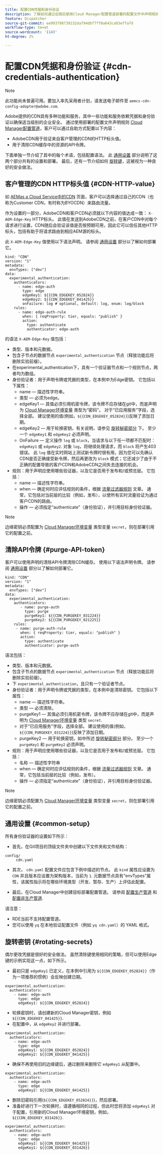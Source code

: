 ```yaml
---
title: 配置CDN凭据和身份验证
description: 了解如何通过在随后使用Cloud Manager配置管道部署的配置文件中声明规则来配置CDN凭据和身份验证。
feature: Dispatcher
source-git-commit: ee993798739232da794dbf7ff0a643ca93effa7d
workflow-type: tm+mt
source-wordcount: '1143'
ht-degree: 2%

---
```


# 配置CDN凭据和身份验证 {#cdn-credentials-authentication}

>[!NOTE]
>此功能尚未普遍可用。要加入率先采用者计划，请发送电子邮件至 `aemcs-cdn-config-adopter@adobe.com`.

Adobe提供的CDN具有多种功能和服务，其中一些功能和服务依赖凭据和身份验证以确保适当级别的企业安全。 通过使用部署的配置文件声明规则 [Cloud Manager配置管道](/help/implementing/cloud-manager/configuring-pipelines/introduction-ci-cd-pipelines.md#config-deployment-pipeline)，客户可以通过自助方式配置以下内容：

* AdobeCDN用于验证来自客户管理的CDN的HTTP标头值。
* 用于清除CDN缓存中的资源的API令牌。

下面单独一节介绍了其中的每个术语，包括配置语法。 此 [通用设置](#common-setup) 部分说明了这两个部分共有的设置和部署。 最后，还有一节介绍如何 [旋转键](#rotating-secrets)，这被视为一种良好的安全做法。

## 客户管理的CDN HTTP标头值 {#CDN-HTTP-value}

如 [AEMas a Cloud Service中的CDN](/help/implementing/dispatcher/cdn.md#point-to-point-CDN) 页面，客户可以选择通过自己的CDN（也称为Customer CDN，有时称为BYOCDN）来路由流量。

作为设置的一部分，AdobeCDN和客户CDN必须就以下内容的值达成一致： `X-AEM-Edge-Key` HTTP标头。 此值在发送到AdobeCDN之前，在客户CDN中对每个请求进行设置，CDN随后会验证该值是否按预期可用，因此它可以信任其他HTTP标头，包括有助于将请求路由到相应AEM源的标头。

此 `X-AEM-Edge-Key` 值使用以下语法声明。 请参阅 [通用设置](#common-setup) 部分以了解如何部署它。

```
kind: "CDN"
version: "1"
metadata:
  envTypes: ["dev"]
data:
  experimental_authentication:
    authenticators:
      - name: edge-auth
        type: edge
        edgeKey1: ${{CDN_EDGEKEY_052824}}
        edgeKey2: ${{CDN_EDGEKEY_041425}}
        onFailure: log # optional, default: log, enum: log/block
    rules:
      - name: edge-auth-rule
        when: { reqProperty: tier, equals: "publish" }
        action:
          type: authenticate
          authenticator: edge-auth
```

的语法 `X-AEM-Edge-Key` 值包括：

* 类型、版本和元数据。
* 包含子节点的数据节点 `experimental_authentication` 节点（释放功能后将删除实验前缀）。
* 在experimental_authentication下，具有一个验证器节点和一个规则节点，两者均为数组。
* 身份验证者：用于声明令牌或凭据的类型，在本例中为Edge密钥。 它包括以下属性：
   * name — 描述性字符串。
   * 类型 — 必须为edge。
   * edgeKey1 — 其值必须引用机密令牌，该令牌不应存储在git中，而是声明为 [Cloud Manager环境变量](/help/implementing/cloud-manager/environment-variables.md) 类型为“密码”。 对于“已应用服务”字段，选择全部。 建议使用的值(例如，`${{CDN_EDGEKEY_052824}}`)反映了添加日期。
   * edgeKey2 — 用于轮换密钥，有关说明，请参见 [旋转秘密部分](#rotating-secrets) 下。 至少一个 `edgeKey1` 和 `edgeKey2` 必须声明。
   * OnFailure — 定义操作 `log` 或 `block`，当请求与以下任一项都不匹配时： `edgeKey1` 或 `edgeKey2`. 对象 `log`，将继续处理请求，而 `block` 将产生403错误。 此 `log` 值在实时网站上测试新令牌时很有用，因为您可以先确认CDN是否正确接受新令牌，然后再更改为 `block` 模式；它还减少了由于不正确的配置导致的客户CDN和AdobeCDN之间失去连接的机会。
* 规则：用于声明应使用哪些验证器，以及它是否用于发布和/或预览层。  它包括：
   * name — 描述性字符串。
   * when — 确定何时应评估规则的条件，根据 [流量过滤器规则](/help/security/traffic-filter-rules-including-waf.md) 文章。 通常，它包括对当前层的比较（例如，发布），以使所有实时流量验证为通过客户CDN的路由。
   * 操作 — 必须指定“authenticate”（身份验证），并引用目标身份验证器。

>[!NOTE]
>边缘密钥必须配置为 [Cloud Manager环境变量](/help/implementing/cloud-manager/environment-variables.md) 类型变量 `secret`，则在部署引用它的配置之前。

## 清除API令牌 {#purge-API-token}

客户可以使用声明的清除API令牌清除CDN缓存。 使用以下语法声明令牌。  请参阅 [通用设置](#common-setup) 部分以了解如何部署它。

```
kind: "CDN"
version: "1"
metadata:
  envTypes: ["dev"]
data:
  experimental_authentication:
    authenticators:
       - name: purge-auth
         type: purge
         purgeKey1: ${{CDN_PURGEKEY_031224}}
         purgeKey2: ${{CDN_PURGEKEY_021225}}
    rules:
     - name: purge-auth-rule
       when: { reqProperty: tier, equals: "publish" }
       action:
         type: authenticate
         authenticator: purge-auth
```

语法包括：

* 类型、版本和元数据。
* 包含子节点的数据节点 `experimental_authentication` 节点（释放功能后将删除实验前缀）。
* 下 `experimental_authentication`，且只有一个验证者节点。
* 身份验证者：用于声明令牌或凭据的类型，在本例中是清除密钥。 它包括以下属性：
   * name — 描述性字符串。
   * 类型 — 必须清除。
   * purgeKey1 — 其值必须引用机密令牌，该令牌不应存储在git中，而是声明为 [Cloud Manager环境变量](/help/implementing/cloud-manager/environment-variables.md) 类型 `secret`.
   * 对于“已应用服务”字段，选择全部。 建议使用的值(例如， `${{CDN_PURGEKEY_031224}}`)反映了添加日期。
   * purgeKey2 — 用于轮换密钥，如中所述 [旋转秘密部分](#rotating-secrets) 部分。 至少一个 `purgeKey1` 和 `purgeKey2` 必须声明。
* 规则：用于声明应使用哪些验证器，以及它是否用于发布和/或预览层。  它包括：
   * 名称 — 描述性字符串
   * when — 确定何时应评估规则的条件，根据 [流量过滤器规则](/help/security/traffic-filter-rules-including-waf.md) 文章。 通常，它包括当前层的比较（例如，发布）。
   * 操作 — 必须指定“authenticate”（身份验证），并引用目标身份验证器。

>[!NOTE]
>边缘密钥必须配置为 [Cloud Manager环境变量](/help/implementing/cloud-manager/environment-variables.md) 类型变量 `secret`，则在部署引用它的配置之前。

## 通用设置 {#common-setup}

所有身份验证器的设置如下所示：

* 首先，在Git项目的顶级文件夹中创建以下文件夹和文件结构：

```
config/
     cdn.yaml
```

* 其次， `cdn.yaml` 配置文件应包含下例中描述的节点。 此 `kind` 属性应设置为 `CDN` 并且版本应设置为架构版本，当前为 `1`. 元数据节点具有“envTypes”属性，该属性指示将在哪些环境类型（开发、暂存、生产）上评估此配置。

* 最后，在Cloud Manager中创建目标部署配置管道。 请参阅 [配置生产管道](/help/implementing/cloud-manager/configuring-pipelines/configuring-production-pipelines.md) 和 [配置非生产管道](/help/implementing/cloud-manager/configuring-pipelines/configuring-non-production-pipelines.md).

请注意：

* RDE当前不支持配置管道。
* 您可以使用 `yq` 在本地验证配置文件（例如 `yq cdn.yaml`）的 YAML 格式。

## 旋转密钥 {#rotating-secrets}

偶尔更改凭据是很好的安全做法。 虽然清除键使用相同的策略，但可以使用Edge键的示例实现这一点，如下所示。

* 最初只是 `edgeKey1` 已定义，在本例中引用为 `${{CDN_EDGEKEY_052824}}`（作为一项推荐的惯例）会反映创建日期。

```
experimental_authentication:
  authenticators:
    - name: edge-auth
      type: edge
      edgeKey1: ${{CDN_EDGEKEY_052824}}
```

* 轮换密钥时，请创建新的Cloud Manager密钥，例如 `${{CDN_EDGEKEY_041425}}`.
* 在配置中，从 `edgeKey2` 并进行部署。

```
experimental_authentication:
  authenticators:
    - name: edge-auth
      type: edge
      edgeKey1: ${{CDN_EDGEKEY_052824}}
      edgeKey2: ${{CDN_EDGEKEY_041425}}
```

* 确保不再使用旧的边缘键后，通过删除来删除它 `edgeKey1` 从配置中。

```
experimental_authentication:
  authenticators:
    - name: edge-auth
      type: edge
      edgeKey2: ${{CDN_EDGEKEY_041425}}
```

* 删除旧密码引用(`${{CDN_EDGEKEY_052824}}`)，然后部署。
* 准备好进行下一次轮换时，请遵循相同的过程，但此时您将添加 `edgeKey1` 对于配置，引用新的Cloud Manager环境密钥，例如， `${{CDN_EDGEKEY_031426}}`.

```
experimental_authentication:
  authenticators:
    - name: edge-auth
      type: edge
      edgeKey2: ${{CDN_EDGEKEY_041425}}
      edgeKey1: ${{CDN_EDGEKEY_031426}}
```
